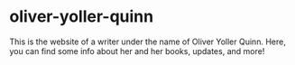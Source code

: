 # oliver-yoller-quinn
This is the website of a writer under the name of Oliver Yoller Quinn. Here, you can find some info about her and her books, updates, and more!

